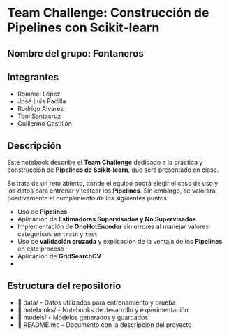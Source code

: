 # Team Challenge: Construcción de Pipelines con Scikit-learn

## Nombre del grupo: **Fontaneros**  

## Integrantes  
- Rommel López  
- José Luis Padilla  
- Rodrigo Álvarez  
- Toni Santacruz  
- Guillermo Castillón  

## Descripción  
Este notebook describe el **Team Challenge** dedicado a la práctica y construcción de **Pipelines de Scikit-learn**, que será presentado en clase.

Se trata de un reto abierto, donde el equipo podrá elegir el caso de uso y los datos para entrenar y testear los **Pipelines**. Sin embargo, se valorará positivamente el cumplimiento de los siguientes puntos:  

- Uso de **Pipelines**  
- Aplicación de **Estimadores Supervisados y No Supervisados**  
- Implementación de **OneHotEncoder** sin errores al manejar valores categóricos en `train` y `test`  
- Uso de **validación cruzada** y explicación de la ventaja de los **Pipelines** en este proceso  
- Aplicación de **GridSearchCV**
- 

## Estructura del repositorio  
- 📂 data/ - Datos utilizados para entrenamiento y prueba
- 📂 notebooks/ - Notebooks de desarrollo y experimentación
- 📂 models/ - Modelos generados y guardados
- 📄 README.md - Documento con la descripción del proyecto

